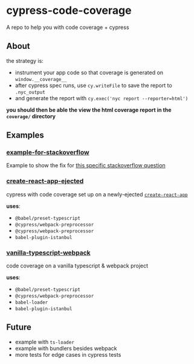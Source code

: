 # cypress-code-coverage
A repo to help you with code coverage + cypress

## About 
the strategy is:

- instrument your app code so that coverage is generated on `window.__coverage__`
- after cypress spec runs, use `cy.writeFile` to save the report to `.nyc_output`
- and generate the report with `cy.exec('nyc report --reporter=html')`

**you should then be able the view the html coverage report in the `coverage/` directory** 



## Examples

### [example-for-stackoverflow](https://github.com/Bkucera/cypress-code-coverage/tree/master/examples/example-for-stackoverflow)
Example to show the fix for [this specific stackoverflow question](https://stackoverflow.com/a/55091372/4135063)


### [create-react-app-ejected](https://github.com/Bkucera/cypress-code-coverage/tree/master/examples/create-react-app-ejected)
cypress with code coverage set up on a newly-ejected [`create-react-app`](https://github.com/facebook/create-react-app)

**uses**:

+  `@babel/preset-typescript`
+  `@cypress/webpack-preprocessor`
+  `@cypress/webpack-preprocessor`
+  `babel-plugin-istanbul`

### [vanilla-typescript-webpack](https://github.com/Bkucera/cypress-code-coverage/tree/master/examples/vanilla-typescript-webpack)
code coverage on a vanilla typescript & webpack project

**uses**:

+  `@babel/preset-typescript`
+  `@cypress/webpack-preprocessor`
+  `babel-loader`
+  `babel-plugin-istanbul`



## Future

- example with `ts-loader`
- example with bundlers besides webpack
- more tests for edge cases in cypress tests
